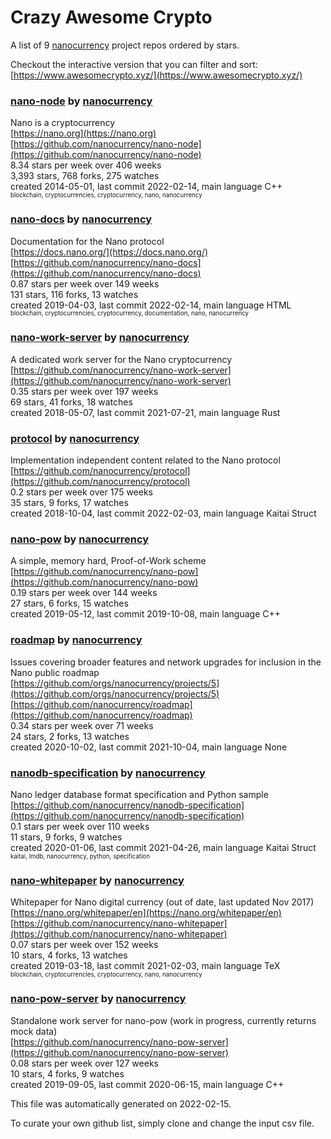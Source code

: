 # Crazy Awesome Crypto
A list of 9 [nanocurrency](https://github.com/nanocurrency) project repos ordered by stars.  

Checkout the interactive version that you can filter and sort: 
[https://www.awesomecrypto.xyz/](https://www.awesomecrypto.xyz/)  


### [nano-node](https://github.com/nanocurrency/nano-node) by [nanocurrency](https://github.com/nanocurrency)  
Nano is a cryptocurrency  
[https://nano.org](https://nano.org)  
[https://github.com/nanocurrency/nano-node](https://github.com/nanocurrency/nano-node)  
8.34 stars per week over 406 weeks  
3,393 stars, 768 forks, 275 watches  
created 2014-05-01, last commit 2022-02-14, main language C++  
<sub><sup>blockchain, cryptocurrencies, cryptocurrency, nano, nanocurrency</sup></sub>


### [nano-docs](https://github.com/nanocurrency/nano-docs) by [nanocurrency](https://github.com/nanocurrency)  
Documentation for the Nano protocol  
[https://docs.nano.org/](https://docs.nano.org/)  
[https://github.com/nanocurrency/nano-docs](https://github.com/nanocurrency/nano-docs)  
0.87 stars per week over 149 weeks  
131 stars, 116 forks, 13 watches  
created 2019-04-03, last commit 2022-02-14, main language HTML  
<sub><sup>blockchain, cryptocurrencies, cryptocurrency, documentation, nano, nanocurrency</sup></sub>


### [nano-work-server](https://github.com/nanocurrency/nano-work-server) by [nanocurrency](https://github.com/nanocurrency)  
A dedicated work server for the Nano cryptocurrency  
[https://github.com/nanocurrency/nano-work-server](https://github.com/nanocurrency/nano-work-server)  
0.35 stars per week over 197 weeks  
69 stars, 41 forks, 18 watches  
created 2018-05-07, last commit 2021-07-21, main language Rust  


### [protocol](https://github.com/nanocurrency/protocol) by [nanocurrency](https://github.com/nanocurrency)  
Implementation independent content related to the Nano protocol  
[https://github.com/nanocurrency/protocol](https://github.com/nanocurrency/protocol)  
0.2 stars per week over 175 weeks  
35 stars, 9 forks, 17 watches  
created 2018-10-04, last commit 2022-02-03, main language Kaitai Struct  


### [nano-pow](https://github.com/nanocurrency/nano-pow) by [nanocurrency](https://github.com/nanocurrency)  
A simple, memory hard, Proof-of-Work scheme  
[https://github.com/nanocurrency/nano-pow](https://github.com/nanocurrency/nano-pow)  
0.19 stars per week over 144 weeks  
27 stars, 6 forks, 15 watches  
created 2019-05-12, last commit 2019-10-08, main language C++  


### [roadmap](https://github.com/nanocurrency/roadmap) by [nanocurrency](https://github.com/nanocurrency)  
Issues covering broader features and network upgrades for inclusion in the Nano public roadmap  
[https://github.com/orgs/nanocurrency/projects/5](https://github.com/orgs/nanocurrency/projects/5)  
[https://github.com/nanocurrency/roadmap](https://github.com/nanocurrency/roadmap)  
0.34 stars per week over 71 weeks  
24 stars, 2 forks, 13 watches  
created 2020-10-02, last commit 2021-10-04, main language None  


### [nanodb-specification](https://github.com/nanocurrency/nanodb-specification) by [nanocurrency](https://github.com/nanocurrency)  
Nano ledger database format specification and Python sample  
[https://github.com/nanocurrency/nanodb-specification](https://github.com/nanocurrency/nanodb-specification)  
0.1 stars per week over 110 weeks  
11 stars, 9 forks, 9 watches  
created 2020-01-06, last commit 2021-04-26, main language Kaitai Struct  
<sub><sup>kaitai, lmdb, nanocurrency, python, specification</sup></sub>


### [nano-whitepaper](https://github.com/nanocurrency/nano-whitepaper) by [nanocurrency](https://github.com/nanocurrency)  
Whitepaper for Nano digital currency (out of date, last updated Nov 2017)  
[https://nano.org/whitepaper/en](https://nano.org/whitepaper/en)  
[https://github.com/nanocurrency/nano-whitepaper](https://github.com/nanocurrency/nano-whitepaper)  
0.07 stars per week over 152 weeks  
10 stars, 4 forks, 13 watches  
created 2019-03-18, last commit 2021-02-03, main language TeX  
<sub><sup>blockchain, cryptocurrencies, cryptocurrency, nano, nanocurrency</sup></sub>


### [nano-pow-server](https://github.com/nanocurrency/nano-pow-server) by [nanocurrency](https://github.com/nanocurrency)  
Standalone work server for nano-pow (work in progress, currently returns mock data)  
[https://github.com/nanocurrency/nano-pow-server](https://github.com/nanocurrency/nano-pow-server)  
0.08 stars per week over 127 weeks  
10 stars, 4 forks, 9 watches  
created 2019-09-05, last commit 2020-06-15, main language C++  


This file was automatically generated on 2022-02-15.  

To curate your own github list, simply clone and change the input csv file.  